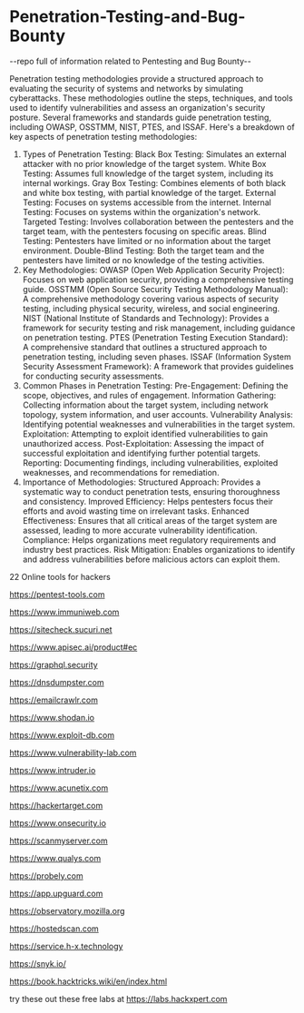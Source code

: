 # Penetration-Testing-and-Bug-Bounty
--repo full of information related to Pentesting and Bug Bounty--



Penetration testing methodologies provide a structured approach to evaluating the security of systems and networks by simulating cyberattacks. These methodologies outline the steps, techniques, and tools used to identify vulnerabilities and assess an organization's security posture. Several frameworks and standards guide penetration testing, including OWASP, OSSTMM, NIST, PTES, and ISSAF. 
Here's a breakdown of key aspects of penetration testing methodologies:
1. Types of Penetration Testing:
Black Box Testing: Simulates an external attacker with no prior knowledge of the target system. 
White Box Testing: Assumes full knowledge of the target system, including its internal workings. 
Gray Box Testing: Combines elements of both black and white box testing, with partial knowledge of the target. 
External Testing: Focuses on systems accessible from the internet. 
Internal Testing: Focuses on systems within the organization's network. 
Targeted Testing: Involves collaboration between the pentesters and the target team, with the pentesters focusing on specific areas. 
Blind Testing: Pentesters have limited or no information about the target environment. 
Double-Blind Testing: Both the target team and the pentesters have limited or no knowledge of the testing activities. 
2. Key Methodologies:
OWASP (Open Web Application Security Project):
Focuses on web application security, providing a comprehensive testing guide. 
OSSTMM (Open Source Security Testing Methodology Manual):
A comprehensive methodology covering various aspects of security testing, including physical security, wireless, and social engineering. 
NIST (National Institute of Standards and Technology):
Provides a framework for security testing and risk management, including guidance on penetration testing. 
PTES (Penetration Testing Execution Standard):
A comprehensive standard that outlines a structured approach to penetration testing, including seven phases. 
ISSAF (Information System Security Assessment Framework):
A framework that provides guidelines for conducting security assessments. 
3. Common Phases in Penetration Testing:
Pre-Engagement: Defining the scope, objectives, and rules of engagement. 
Information Gathering: Collecting information about the target system, including network topology, system information, and user accounts. 
Vulnerability Analysis: Identifying potential weaknesses and vulnerabilities in the target system. 
Exploitation: Attempting to exploit identified vulnerabilities to gain unauthorized access. 
Post-Exploitation: Assessing the impact of successful exploitation and identifying further potential targets. 
Reporting: Documenting findings, including vulnerabilities, exploited weaknesses, and recommendations for remediation. 
4. Importance of Methodologies:
Structured Approach:
Provides a systematic way to conduct penetration tests, ensuring thoroughness and consistency. 
Improved Efficiency:
Helps pentesters focus their efforts and avoid wasting time on irrelevant tasks. 
Enhanced Effectiveness:
Ensures that all critical areas of the target system are assessed, leading to more accurate vulnerability identification. 
Compliance:
Helps organizations meet regulatory requirements and industry best practices. 
Risk Mitigation:
Enables organizations to identify and address vulnerabilities before malicious actors can exploit them. 

22 Online tools for hackers


https://pentest-tools.com

https://www.immuniweb.com

https://sitecheck.sucuri.net

https://www.apisec.ai/product#ec

https://graphql.security

https://dnsdumpster.com

https://emailcrawlr.com

https://www.shodan.io

https://www.exploit-db.com

https://www.vulnerability-lab.com

https://www.intruder.io

https://www.acunetix.com

https://hackertarget.com

https://www.onsecurity.io

https://scanmyserver.com

https://www.qualys.com

https://probely.com

https://app.upguard.com

https://observatory.mozilla.org

https://hostedscan.com

https://service.h-x.technology

https://snyk.io/

https://book.hacktricks.wiki/en/index.html

try these out these free labs at https://labs.hackxpert.com
